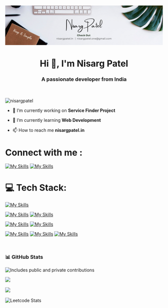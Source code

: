 ![profile](/jpgNisargPatel.jpg)



<h1 align="center">Hi 👋, I'm Nisarg Patel</h1>
<h3 align="center">A passionate developer from India</h3>



</br>
</br>
 <img src="https://komarev.com/ghpvc/?username=nisargpatel&label=Profile%20views&color=lightgrey&style=flat-square&abbreviated=true" alt="nisargpatel" />

- 🔭 I’m currently working on **Service Finder Project**

- 🌱 I’m currently learning **Web Development**

- 📫 How to reach me **nisargpatel.in**

# Connect with me :

[![My Skills](https://skills.thijs.gg/icons?i=linkedin)](https://www.linkedin.com/in/nrgptl/)
[![My Skills](https://skills.thijs.gg/icons?i=devto)](https://dev.to/ptlnisarg31)

# 💻 Tech Stack:

<!-- [![My Skills](https://skills.thijs.gg/icons?i=c,cpp)](https://skills.thijs.gg) -->

[![My Skills](https://skills.thijs.gg/icons?i=java,dart)](https://skills.thijs.gg)

[![My Skills](https://skills.thijs.gg/icons?i=figma,photoshop)](https://skills.thijs.gg)
[![My Skills](https://skills.thijs.gg/icons?i=git,github,docker)](https://skills.thijs.gg)

[![My Skills](https://skills.thijs.gg/icons?i=html,css,js,tailwindcss,bootstrap)](https://skills.thijs.gg)
[![My Skills](https://skills.thijs.gg/icons?i=react,nodejs,express,mongodb,flutter)](https://skills.thijs.gg)

[![My Skills](https://skills.thijs.gg/icons?i=php,mysql)](https://skills.thijs.gg)
[![My Skills](https://skills.thijs.gg/icons?i=firebase,postman)](https://skills.thijs.gg)
[![My Skills](https://skills.thijs.gg/icons?i=vite,vercel,netlify)](https://skills.thijs.gg)

<!-- [![My Skills](https://skills.thijs.gg/icons?i=gcp,aws)](https://skills.thijs.gg) -->

</br>
<h3>📊 GitHub Stats</h3>

<img src="https://api.vaunt.dev/v1/github/entities/ptlnisarg31/contributions?format=svg&private=true" width="350" title="Includes public and private contributions" />
 

![](https://github-readme-stats.vercel.app/api?username=ptlnisarg31&theme=nord&hide_border=true&include_all_commits=false&count_private=false)<br/>
<!--![](https://github-readme-streak-stats.herokuapp.com/?user=ptlnisarg31&theme=nord&hide_border=true)<br/>-->

<img src="https://user-images.githubusercontent.com/73097560/115834477-dbab4500-a447-11eb-908a-139a6edaec5c.gif">

</br>

![Leetcode Stats](https://leetcard.jacoblin.cool/nrgptl?theme=nord&ext=heatmap)
